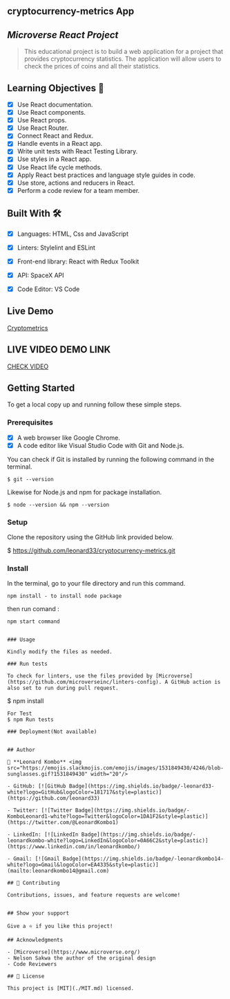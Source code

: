 ## cryptocurrency-metrics App

## *Microverse React Project*

> This educational project is to build a web application for a project that provides cryptocurrency statistics. The application will allow users to check the prices of coins and all their statistics.

## Learning Objectives 🔖
- [x] Use React documentation.
- [x] Use React components.
- [x] Use React props.
- [x] Use React Router.
- [x] Connect React and Redux.
- [x] Handle events in a React app.
- [x] Write unit tests with React Testing Library.
- [x] Use styles in a React app.
- [x] Use React life cycle methods.
- [x] Apply React best practices and language style guides in code.
- [x] Use store, actions and reducers in React.
- [x] Perform a code review for a team member.

## Built With 🛠️

- [x] Languages: HTML, Css and JavaScript
- [x] Linters: Stylelint and ESLint
- [x] Front-end library: React with Redux Toolkit
- [x] API: SpaceX API
- [x] Code Editor: VS Code


## Live Demo 
[Cryptometrics](https://62b607f4c1e6e80a8b528028--tiny-pony-b90692.netlify.app/)

## LIVE VIDEO DEMO LINK
[CHECK VIDEO](https://www.loom.com/share/16034748d4874fc8ba3a2d1a82a2d266)
## Getting Started

To get a local copy up and running follow these simple steps.

### Prerequisites

- [x] A web browser like Google Chrome.
- [x] A code editor like Visual Studio Code with Git and Node.js.

You can check if Git is installed by running the following command in the terminal.
```
$ git --version
```

Likewise for Node.js and npm for package installation.
```
$ node --version && npm --version
```

### Setup

Clone the repository using the GitHub link provided below.

$ https://github.com/leonard33/cryptocurrency-metrics.git
### Install

In the terminal, go to your file directory and run this command.

`npm install - to install node package`

then run comand :

 `npm start command`

```

### Usage

Kindly modify the files as needed.

### Run tests

To check for linters, use the files provided by [Microverse](https://github.com/microverseinc/linters-config). A GitHub action is also set to run during pull request.
```
$ npm install
```
For Test
$ npm Run tests

### Deployment(Not available)


## Author

👤 **Leonard Kombo** <img src="https://emojis.slackmojis.com/emojis/images/1531849430/4246/blob-sunglasses.gif?1531849430" width="20"/>

- GitHub: [![GitHub Badge](https://img.shields.io/badge/-leonard33-white?logo=GitHub&logoColor=181717&style=plastic)](https://github.com/leonard33)

- Twitter: [![Twitter Badge](https://img.shields.io/badge/-KomboLeonard1-white?logo=Twitter&logoColor=1DA1F2&style=plastic)](https://twitter.com/@LeonardKombo1)

- LinkedIn: [![LinkedIn Badge](https://img.shields.io/badge/-leonardkombo-white?logo=LinkedIn&logoColor=0A66C2&style=plastic)](https://www.linkedin.com/in/leonardkombo/)

- Gmail: [![Gmail Badge](https://img.shields.io/badge/-leonardkombo14-white?logo=Gmail&logoColor=EA4335&style=plastic)](mailto:leonardkombo14@gmail.com)

## 🤝 Contributing

Contributions, issues, and feature requests are welcome!


## Show your support

Give a ⭐️ if you like this project!

## Acknowledgments

- [Microverse](https://www.microverse.org/)
- Nelson Sakwa the author of the original design
- Code Reviewers

## 📝 License

This project is [MIT](./MIT.md) licensed.
